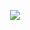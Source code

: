 <p align="center"><img src="https://pp.userapi.com/c851032/v851032855/43ce1/7e9SrUFec6U.jpg"></p>
	
    
	
